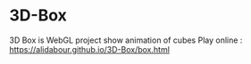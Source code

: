 # 3D-Box
3D Box is WebGL project show animation of  cubes 
Play online :
https://alidabour.github.io/3D-Box/box.html
